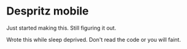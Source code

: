 # Despritz mobile

Just started making this. Still figuring it out. 

Wrote this while sleep deprived. Don't read the code or you will faint.
